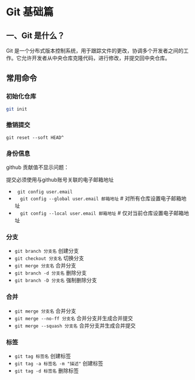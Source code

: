 # Git 基础篇

## 一、Git 是什么？

Git 是一个分布式版本控制系统，用于跟踪文件的更改，协调多个开发者之间的工作。它允许开发者从中央仓库克隆代码，进行修改，并提交回中央仓库。

## 常用命令

### 初始化仓库

```bash
git init
```

### 撤销提交

`git reset --soft HEAD^`

### 身份信息

github 贡献值不显示问题：

提交必须使用与github账号关联的电子邮箱地址

- ` git config user.email`
- `  git config --global user.email 邮箱地址` # 对所有仓库设置电子邮箱地址
- `  git config --local user.email 邮箱地址` # 仅对当前仓库设置电子邮箱地址

### 分支

- `git branch 分支名` 创建分支
- `git checkout 分支名` 切换分支
- `git merge 分支名` 合并分支
- `git branch -d 分支名` 删除分支
- `git branch -D 分支名` 强制删除分支

### 合并

- `git merge 分支名` 合并分支
- `git merge --no-ff 分支名` 合并分支并生成合并提交
- `git merge --squash 分支名` 合并分支并生成合并提交

### 标签

- `git tag 标签名` 创建标签
- `git tag -a 标签名 -m "描述"` 创建标签
- `git tag -d 标签名` 删除标签
